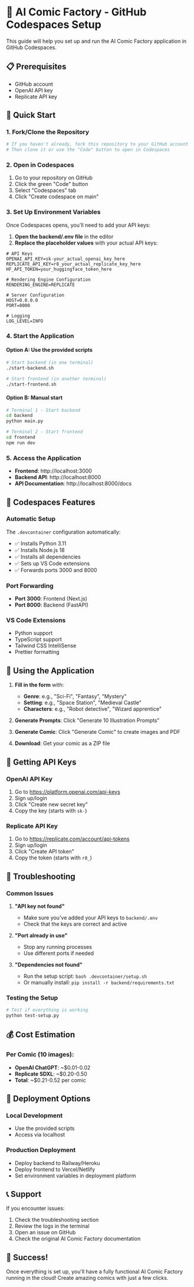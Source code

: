 # 🚀 AI Comic Factory - GitHub Codespaces Setup

This guide will help you set up and run the AI Comic Factory application in GitHub Codespaces.

## 📋 Prerequisites

- GitHub account
- OpenAI API key
- Replicate API key

## 🎯 Quick Start

### 1. **Fork/Clone the Repository**
```bash
# If you haven't already, fork this repository to your GitHub account
# Then clone it or use the "Code" button to open in Codespaces
```

### 2. **Open in Codespaces**
1. Go to your repository on GitHub
2. Click the green "Code" button
3. Select "Codespaces" tab
4. Click "Create codespace on main"

### 3. **Set Up Environment Variables**
Once Codespaces opens, you'll need to add your API keys:

1. **Open the backend/.env file** in the editor
2. **Replace the placeholder values** with your actual API keys:

```env
# API Keys
OPENAI_API_KEY=sk-your_actual_openai_key_here
REPLICATE_API_KEY=r8_your_actual_replicate_key_here
HF_API_TOKEN=your_huggingface_token_here

# Rendering Engine Configuration
RENDERING_ENGINE=REPLICATE

# Server Configuration
HOST=0.0.0.0
PORT=8000

# Logging
LOG_LEVEL=INFO
```

### 4. **Start the Application**

#### **Option A: Use the provided scripts**
```bash
# Start backend (in one terminal)
./start-backend.sh

# Start frontend (in another terminal)
./start-frontend.sh
```

#### **Option B: Manual start**
```bash
# Terminal 1 - Start backend
cd backend
python main.py

# Terminal 2 - Start frontend
cd frontend
npm run dev
```

### 5. **Access the Application**
- **Frontend**: http://localhost:3000
- **Backend API**: http://localhost:8000
- **API Documentation**: http://localhost:8000/docs

## 🔧 Codespaces Features

### **Automatic Setup**
The `.devcontainer` configuration automatically:
- ✅ Installs Python 3.11
- ✅ Installs Node.js 18
- ✅ Installs all dependencies
- ✅ Sets up VS Code extensions
- ✅ Forwards ports 3000 and 8000

### **Port Forwarding**
- **Port 3000**: Frontend (Next.js)
- **Port 8000**: Backend (FastAPI)

### **VS Code Extensions**
- Python support
- TypeScript support
- Tailwind CSS IntelliSense
- Prettier formatting

## 🎨 Using the Application

1. **Fill in the form** with:
   - **Genre**: e.g., "Sci-Fi", "Fantasy", "Mystery"
   - **Setting**: e.g., "Space Station", "Medieval Castle"
   - **Characters**: e.g., "Robot detective", "Wizard apprentice"

2. **Generate Prompts**: Click "Generate 10 Illustration Prompts"

3. **Generate Comic**: Click "Generate Comic" to create images and PDF

4. **Download**: Get your comic as a ZIP file

## 🔑 Getting API Keys

### **OpenAI API Key**
1. Go to https://platform.openai.com/api-keys
2. Sign up/login
3. Click "Create new secret key"
4. Copy the key (starts with `sk-`)

### **Replicate API Key**
1. Go to https://replicate.com/account/api-tokens
2. Sign up/login
3. Click "Create API token"
4. Copy the token (starts with `r8_`)

## 🐛 Troubleshooting

### **Common Issues**

1. **"API key not found"**
   - Make sure you've added your API keys to `backend/.env`
   - Check that the keys are correct and active

2. **"Port already in use"**
   - Stop any running processes
   - Use different ports if needed

3. **"Dependencies not found"**
   - Run the setup script: `bash .devcontainer/setup.sh`
   - Or manually install: `pip install -r backend/requirements.txt`

### **Testing the Setup**
```bash
# Test if everything is working
python test-setup.py
```

## 💰 Cost Estimation

### **Per Comic (10 images):**
- **OpenAI ChatGPT**: ~$0.01-0.02
- **Replicate SDXL**: ~$0.20-0.50
- **Total**: ~$0.21-0.52 per comic

## 🚀 Deployment Options

### **Local Development**
- Use the provided scripts
- Access via localhost

### **Production Deployment**
- Deploy backend to Railway/Heroku
- Deploy frontend to Vercel/Netlify
- Set environment variables in deployment platform

## 📞 Support

If you encounter issues:
1. Check the troubleshooting section
2. Review the logs in the terminal
3. Open an issue on GitHub
4. Check the original AI Comic Factory documentation

## 🎉 Success!

Once everything is set up, you'll have a fully functional AI Comic Factory running in the cloud! Create amazing comics with just a few clicks. 